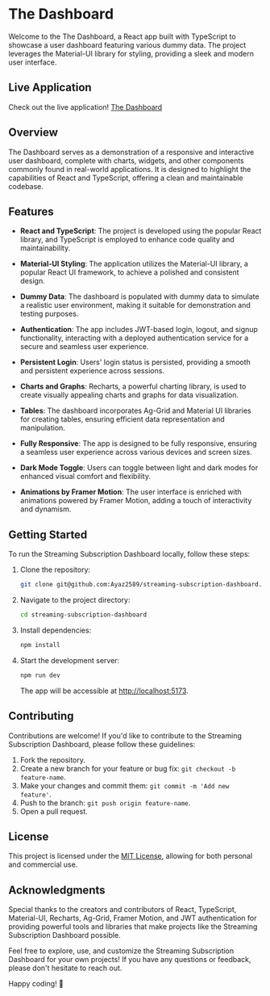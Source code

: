 # The Dashboard

Welcome to the The Dashboard, a React app built with TypeScript to showcase a user dashboard featuring various dummy data. The project leverages the Material-UI library for styling, providing a sleek and modern user interface.

## Live Application

Check out the live application! [The Dashboard](https://streaming-subscription-dashboard.vercel.app/)

## Overview

The Dashboard serves as a demonstration of a responsive and interactive user dashboard, complete with charts, widgets, and other components commonly found in real-world applications. It is designed to highlight the capabilities of React and TypeScript, offering a clean and maintainable codebase.

## Features

- **React and TypeScript**: The project is developed using the popular React library, and TypeScript is employed to enhance code quality and maintainability.

- **Material-UI Styling**: The application utilizes the Material-UI library, a popular React UI framework, to achieve a polished and consistent design.

- **Dummy Data**: The dashboard is populated with dummy data to simulate a realistic user environment, making it suitable for demonstration and testing purposes.

- **Authentication**: The app includes JWT-based login, logout, and signup functionality, interacting with a deployed authentication service for a secure and seamless user experience.

- **Persistent Login**: Users' login status is persisted, providing a smooth and persistent experience across sessions.

- **Charts and Graphs**: Recharts, a powerful charting library, is used to create visually appealing charts and graphs for data visualization.

- **Tables**: The dashboard incorporates Ag-Grid and Material UI libraries for creating tables, ensuring efficient data representation and manipulation.

- **Fully Responsive**: The app is designed to be fully responsive, ensuring a seamless user experience across various devices and screen sizes.

- **Dark Mode Toggle**: Users can toggle between light and dark modes for enhanced visual comfort and flexibility.

- **Animations by Framer Motion**: The user interface is enriched with animations powered by Framer Motion, adding a touch of interactivity and dynamism.

## Getting Started

To run the Streaming Subscription Dashboard locally, follow these steps:

1. Clone the repository:

   ```bash
   git clone git@github.com:Ayaz2589/streaming-subscription-dashboard.git
   ```

2. Navigate to the project directory:

   ```bash
   cd streaming-subscription-dashboard
   ```

3. Install dependencies:

   ```bash
   npm install
   ```

4. Start the development server:

   ```bash
   npm run dev
   ```

   The app will be accessible at [http://localhost:5173](http://localhost:5173).

## Contributing

Contributions are welcome! If you'd like to contribute to the Streaming Subscription Dashboard, please follow these guidelines:

1. Fork the repository.
2. Create a new branch for your feature or bug fix: `git checkout -b feature-name`.
3. Make your changes and commit them: `git commit -m 'Add new feature'`.
4. Push to the branch: `git push origin feature-name`.
5. Open a pull request.

## License

This project is licensed under the [MIT License](LICENSE), allowing for both personal and commercial use.

## Acknowledgments

Special thanks to the creators and contributors of React, TypeScript, Material-UI, Recharts, Ag-Grid, Framer Motion, and JWT authentication for providing powerful tools and libraries that make projects like the Streaming Subscription Dashboard possible.

Feel free to explore, use, and customize the Streaming Subscription Dashboard for your own projects! If you have any questions or feedback, please don't hesitate to reach out.

Happy coding! 🚀
